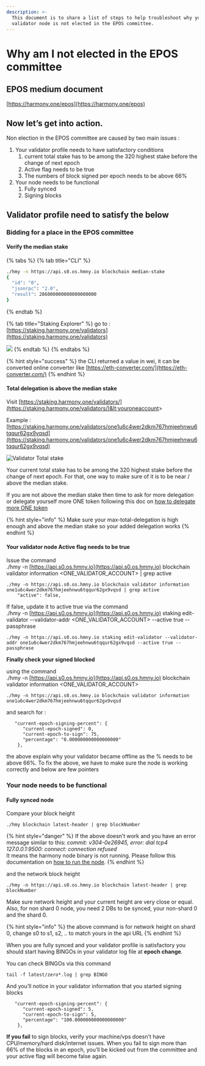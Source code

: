 ```yaml
---
description: >-
  This document is to share a list of steps to help troubleshoot why your
  validator node is not elected in the EPOS committee.
---
```


# Why am I not elected in the EPOS committee

## EPOS medium document

[https://harmony.one/epos](https://harmony.one/epos)

## **Now let’s get into action.**

Non election in the EPOS committee are caused by two main issues :

1. Your validator profile needs to have satisfactory conditions
   1. current total stake has to be among the 320 highest stake before the change of next epoch
   2. Active flag needs to be true
   3. The numbers of block signed per epoch needs to be above 66%
2. Your node needs to be functional
   1. Fully synced
   2. Signing blocks

## **Validator profile need to satisfy the below**

### Bidding for a place in the EPOS committee

#### Verify the median stake

{% tabs %}
{% tab title="CLI" %}
```bash
./hmy -n https://api.s0.os.hmny.io blockchain median-stake
{
  "id": "0",
  "jsonrpc": "2.0",
  "result": 286000000000000000000
}

```
{% endtab %}

{% tab title="Staking Explorer" %}
go to : [https://staking.harmony.one/validators](https://staking.harmony.one/validators)

![](https://lh3.googleusercontent.com/S9l1AJAXfkMskXCsTlcuTZoTayHBEWA4KBDgQ0Ex25AgK6IffBwcTW9ogDQyYMp2IyD9VQfzHQW2yLZLUw_t1bRYQSXubHLCqk3F1wVrUrCDSqzklMy3KkRpfm43x7mQK-xecq4x)
{% endtab %}
{% endtabs %}

{% hint style="success" %}
the CLI returned a value in wei, it can be converted online converter like [https://eth-converter.com/](https://eth-converter.com/)
{% endhint %}

#### Total delegation is above the median stake

Visit [https://staking.harmony.one/validators/](https://staking.harmony.one/validators/)&lt;youroneaccount&gt; 

Example : [https://staking.harmony.one/validators/one1u6c4wer2dkm767hmjeehnwu6tqqur62gx9vqsd](https://staking.harmony.one/validators/one1u6c4wer2dkm767hmjeehnwu6tqqur62gx9vqsd)

![Validator Total stake](https://lh4.googleusercontent.com/NLgZVG_11gM5bVMv-17Rwsjc8-TG7nTfXuDs6tdxtUbVFgtD0uNbx39GIDoGcUXEkJhmu9s2pDTBk88ZdrdVj_N5Lz_TVDHvivMBVOlrbwV1l2Kubs1NRTvnLMi5qXlCm79sP__k)

Your current total stake has to be among the 320 highest stake before the change of next epoch. For that, one way to make sure of it is to be near / above the median stake.

If you are not above the median stake then time to ask for more delegation or delegate yourself more ONE token following this doc on [how to delegate more ONE token](https://docs.harmony.one/validators/validator/managing-your-validator/delegating-to-a-validator)

{% hint style="info" %}
Make sure your max-total-delegation is high enough and above the median stake so your added delegation works
{% endhint %}

#### **Your validator node Active flag needs to be true**

Issue the command   
./hmy -n [https://api.s0.os.hmny.io](https://api.s0.os.hmny.io) blockchain validator information &lt;ONE\_VALIDATOR\_ACCOUNT&gt; \| grep active

```text
./hmy -n https://api.s0.os.hmny.io blockchain validator information  one1u6c4wer2dkm767hmjeehnwu6tqqur62gx9vqsd | grep active
    "active": false,
```

If false, update it to active true via the command   
./hmy -n [https://api.s0.os.hmny.io](https://api.s0.os.hmny.io) staking edit-validator --validator-addr &lt;ONE\_VALIDATOR\_ACCOUNT&gt; --active true --passphrase

```text
./hmy -n https://api.s0.os.hmny.io staking edit-validator --validator-addr one1u6c4wer2dkm767hmjeehnwu6tqqur62gx9vqsd --active true --passphrase
```

**Finally check your signed blocked**

using the command  
./hmy -n [https://api.s0.os.hmny.io](https://api.s0.os.hmny.io) blockchain validator information &lt;ONE\_VALIDATOR\_ACCOUNT&gt;

```text
./hmy -n https://api.s0.os.hmny.io blockchain validator information one1u6c4wer2dkm767hmjeehnwu6tqqur62gx9vqsd
```

and search for :

```text
   "current-epoch-signing-percent": {
      "current-epoch-signed": 0,
      "current-epoch-to-sign": 75,
      "percentage": "0.000000000000000000"
    },

```

the above explain why your validator became offline as the % needs to be above 66%. To fix the above, we have to make sure the node is working correctly and below are few pointers

### Your node needs to be functional

#### Fully synced node

Compare your block height

```text
./hmy blockchain latest-header | grep blockNumber
```

{% hint style="danger" %}
If the above doesn’t work and you have an error message similar to this: _commit: v304-0e26945, error: dial tcp4 127.0.0.1:9500: connect: connection refused_   
It means the harmony node binary is not running. Please follow this documentation on [how to run the node](https://docs.harmony.one/validators/validator/first-time-setup/download-node-script).
{% endhint %}

and the network block height

```text
./hmy -n https://api.s0.os.hmny.io blockchain latest-header | grep blockNumber 
```

Make sure network height and your current height are very close or equal. Also, for non shard 0 node, you need 2 DBs to be synced, your non-shard 0 and the shard 0.

{% hint style="info" %}
the above command is for network height on shard 0, change s0 to s1, s2, .. to match yours in the api URL
{% endhint %}

When you are fully synced and your validator profile is satisfactory you should start having BINGOs in your validator log file at **epoch change**.

You can check BINGOs via this command

```text
tail -f latest/zero*.log | grep BINGO
```

And you’ll notice in your validator information that you started signing blocks

```text
   "current-epoch-signing-percent": {
      "current-epoch-signed": 5,
      "current-epoch-to-sign": 5,
      "percentage": "100.000000000000000000"
    },

```

**If you fail** to sign blocks, verify your machine/vps doesn't have CPU/memory/hard disk/internet issues. When you fail to sign more than 66% of the blocks in an epoch, you’ll be kicked out from the committee and your active flag will become false again.

